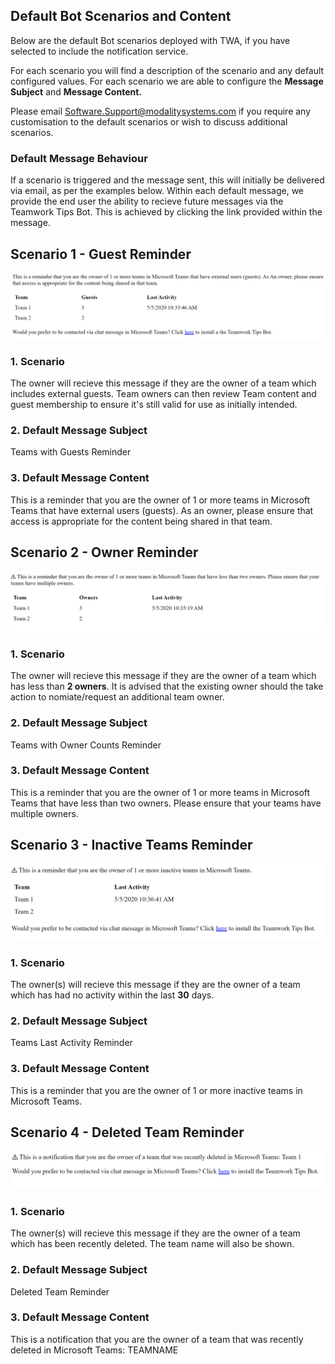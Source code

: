 ## Default Bot Scenarios and Content
Below are the default Bot scenarios deployed with TWA, if you have selected to include the notification service.

For each scenario you will find a description of the scenario and any default configured values. For each scenario we are able to configure the **Message Subject** and **Message Content.**

Please email Software.Support@modalitysystems.com if you require any customisation to the default scenarios or wish to discuss additional scenarios.

### Default Message Behaviour ###
If a scenario is triggered and the message sent, this will initially be delivered via email, as per the examples below. Within each default message, we provide the end user the ability to recieve future messages via the Teamwork Tips Bot. This is achieved by clicking the link provided within the message.

## Scenario 1 - Guest Reminder

![BOT_ExternalGuests](images/BOT_ExternalGuests.png)

### 1.	Scenario
The owner will recieve this message if they are the owner of a team which includes external guests. Team owners can then review Team content and guest membership to ensure it's still valid for use as initially intended.

### 2.	Default Message Subject
Teams with Guests Reminder

### 3.	Default Message Content
This is a reminder that you are the owner of 1 or more teams in Microsoft Teams that have external users (guests). As an owner, please ensure that access is appropriate for the content being shared in that team.

## Scenario 2 - Owner Reminder

![BOT_TeamOwners](images/BOT_TeamOwners.png)

### 1.	Scenario
The owner will recieve this message if they are the owner of a team which has less than **2 owners**. It is advised that the existing owner should the take action to nomiate/request an additional team owner.

### 2.	Default Message Subject
Teams with Owner Counts Reminder

### 3.	Default Message Content
This is a reminder that you are the owner of 1 or more teams in Microsoft Teams that have less than two owners. Please ensure that your teams have multiple owners.

## Scenario 3 - Inactive Teams Reminder

![BOT_InactiveTeam](images/BOT_InactiveTeam.png)

### 1.	Scenario
The owner(s) will recieve this message if they are the owner of a team which has had no activity within the last **30** days.

### 2.	Default Message Subject
Teams Last Activity Reminder

### 3.	Default Message Content
This is a reminder that you are the owner of 1 or more inactive teams in Microsoft Teams.

## Scenario 4 - Deleted Team Reminder

![BOT_DeletedTeam](images/BOT_DeletedTeam.png)

### 1.	Scenario
The owner(s) will recieve this message if they are the owner of a team which has been recently deleted. The team name will also be shown.

### 2.	Default Message Subject
Deleted Team Reminder

### 3.	Default Message Content
This is a notification that you are the owner of a team that was recently deleted in Microsoft Teams: TEAMNAME